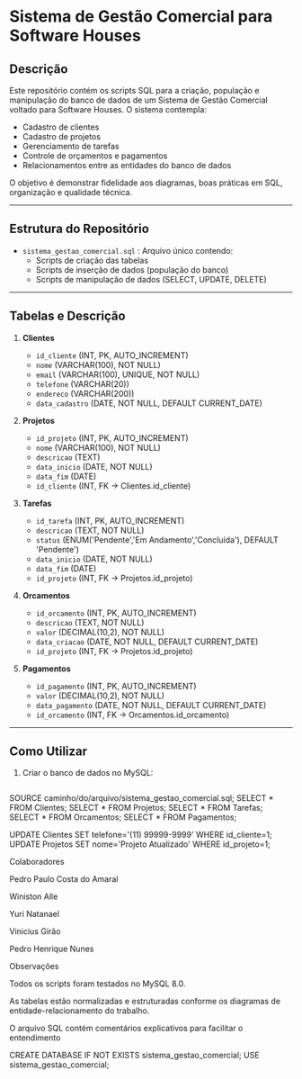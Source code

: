 # Sistema de Gestão Comercial para Software Houses

## Descrição
Este repositório contém os scripts SQL para a criação, população e manipulação do banco de dados de um Sistema de Gestão Comercial voltado para Software Houses. O sistema contempla:

- Cadastro de clientes
- Cadastro de projetos
- Gerenciamento de tarefas
- Controle de orçamentos e pagamentos
- Relacionamentos entre as entidades do banco de dados

O objetivo é demonstrar fidelidade aos diagramas, boas práticas em SQL, organização e qualidade técnica.

---

## Estrutura do Repositório
- `sistema_gestao_comercial.sql` : Arquivo único contendo:
  - Scripts de criação das tabelas
  - Scripts de inserção de dados (população do banco)
  - Scripts de manipulação de dados (SELECT, UPDATE, DELETE)

---

## Tabelas e Descrição
1. **Clientes**
   - `id_cliente` (INT, PK, AUTO_INCREMENT)
   - `nome` (VARCHAR(100), NOT NULL)
   - `email` (VARCHAR(100), UNIQUE, NOT NULL)
   - `telefone` (VARCHAR(20))
   - `endereco` (VARCHAR(200))
   - `data_cadastro` (DATE, NOT NULL, DEFAULT CURRENT_DATE)

2. **Projetos**
   - `id_projeto` (INT, PK, AUTO_INCREMENT)
   - `nome` (VARCHAR(100), NOT NULL)
   - `descricao` (TEXT)
   - `data_inicio` (DATE, NOT NULL)
   - `data_fim` (DATE)
   - `id_cliente` (INT, FK → Clientes.id_cliente)

3. **Tarefas**
   - `id_tarefa` (INT, PK, AUTO_INCREMENT)
   - `descricao` (TEXT, NOT NULL)
   - `status` (ENUM('Pendente','Em Andamento','Concluída'), DEFAULT 'Pendente')
   - `data_inicio` (DATE, NOT NULL)
   - `data_fim` (DATE)
   - `id_projeto` (INT, FK → Projetos.id_projeto)

4. **Orcamentos**
   - `id_orcamento` (INT, PK, AUTO_INCREMENT)
   - `descricao` (TEXT, NOT NULL)
   - `valor` (DECIMAL(10,2), NOT NULL)
   - `data_criacao` (DATE, NOT NULL, DEFAULT CURRENT_DATE)
   - `id_projeto` (INT, FK → Projetos.id_projeto)

5. **Pagamentos**
   - `id_pagamento` (INT, PK, AUTO_INCREMENT)
   - `valor` (DECIMAL(10,2), NOT NULL)
   - `data_pagamento` (DATE, NOT NULL, DEFAULT CURRENT_DATE)
   - `id_orcamento` (INT, FK → Orcamentos.id_orcamento)

---

## Como Utilizar
1. Criar o banco de dados no MySQL:
   ```sql

SOURCE caminho/do/arquivo/sistema_gestao_comercial.sql;
SELECT * FROM Clientes;
SELECT * FROM Projetos;
SELECT * FROM Tarefas;
SELECT * FROM Orcamentos;
SELECT * FROM Pagamentos;

UPDATE Clientes SET telefone='(11) 99999-9999' WHERE id_cliente=1;
UPDATE Projetos SET nome='Projeto Atualizado' WHERE id_projeto=1;

Colaboradores

Pedro Paulo Costa do Amaral

Winiston Alle

Yuri Natanael

Vinicius Girão

Pedro Henrique Nunes

Observações

Todos os scripts foram testados no MySQL 8.0.

As tabelas estão normalizadas e estruturadas conforme os diagramas de entidade-relacionamento do trabalho.

O arquivo SQL contém comentários explicativos para facilitar o entendimento

   
   CREATE DATABASE IF NOT EXISTS sistema_gestao_comercial;
   USE sistema_gestao_comercial;
